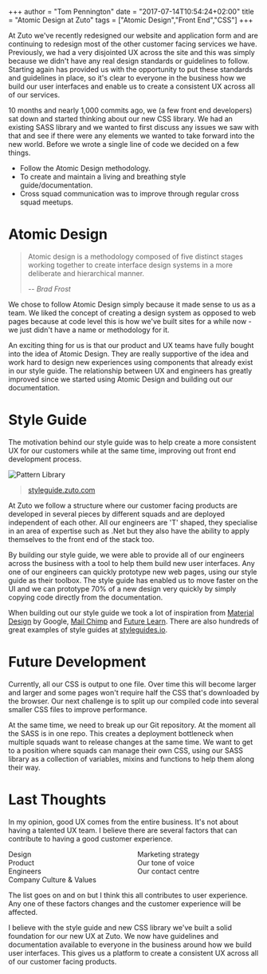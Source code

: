 +++
author = "Tom Pennington"
date = "2017-07-14T10:54:24+02:00"
title = "Atomic Design at Zuto"
tags = ["Atomic Design","Front End","CSS"]
+++

At Zuto we've recently redesigned our website and application form and are continuing to redesign most of the other customer facing services we have. Previously, we had a very disjointed UX across the site and this was simply because we didn't have any real design standards or guidelines to follow. Starting again has provided us with the opportunity to put these standards and guidelines in place, so it's clear to everyone in the business how we build our user interfaces and enable us to create a consistent UX across all of our services.

10 months and nearly 1,000 commits ago, we (a few front end developers) sat down and started thinking about our new CSS library. We had an existing SASS library and we wanted to first discuss any issues we saw with that and see if there were any elements we wanted to take forward into the new world. Before we wrote a single line of code we decided on a few things.

- Follow the Atomic Design methodology.
- To create and maintain a living and breathing style guide/documentation.
- Cross squad communication was to improve through regular cross squad meetups.

# Atomic Design

> Atomic design is a methodology composed of five distinct stages working together to create interface design systems in a more deliberate and hierarchical manner.
>
> -- <cite>Brad Frost</cite>

We chose to follow Atomic Design simply because it made sense to us as a team. We liked the concept of creating a design system as opposed to web pages because at code level this is how we've built sites for a while now - we just didn't have a name or methodology for it.

An exciting thing for us is that our product and UX teams have fully bought into the idea of Atomic Design. They are really supportive of the idea and work hard to design new experiences using components that already exist in our style guide. The relationship between UX and engineers has greatly improved since we started using Atomic Design and building out our documentation.

# Style Guide
The motivation behind our style guide was to help create a more consistent UX for our customers while at the same time, improving out front end development process.

![Pattern Library](http://i.imgur.com/ytMOeRt.png)
> [styleguide.zuto.com](https://styleguide.zuto.com/)

At Zuto we follow a structure where our customer facing products are developed in several pieces by different squads and are deployed independent of each other. All our engineers are 'T' shaped, they specialise in an area of expertise such as .Net but they also have the ability to apply themselves to the front end of the stack too.

By building our style guide, we were able to provide all of our engineers across the business with a tool to help them build new user interfaces. Any one of our engineers can quickly prototype new web pages, using our style guide as their toolbox. The style guide has enabled us to move faster on the UI and we can prototype 70% of a new design very quickly by simply copying code directly from the documentation.

When building out our style guide we took a lot of inspiration from [Material Design](https://material.io/guidelines/) by Google, [Mail Chimp](http://styleguide.mailchimp.com/) and [Future Learn](https://www.futurelearn.com/pattern-library). There are also hundreds of great examples of style guides at [styleguides.io](http://styleguides.io/examples.html).

# Future Development
Currently, all our CSS is output to one file. Over time this will become larger and larger and some pages won't require half the CSS that's downloaded by the browser. Our next challenge is to split up our compiled code into several smaller CSS files to improve performance.

At the same time, we need to break up our Git repository. At the moment all the SASS is in one repo. This creates a deployment bottleneck when multiple squads want to release changes at the same time. We want to get to a position where squads can manage their own CSS, using our SASS library as a collection of variables, mixins and functions to help them along their way. 

# Last Thoughts
In my opinion, good UX comes from the entire business. It's not about having a talented UX team. I believe there are several factors that can contribute to having a good customer experience.

<ul style="list-style:none;padding:0;columns:2;">
<li>Design</li>
<li>Product</li>
<li>Engineers</li>
<li>Company Culture & Values</li>
<li>Marketing strategy</li>
<li>Our tone of voice</li>
<li>Our contact centre</li>
</ul>

The list goes on and on but I think this all contributes to user experience. Any one of these factors changes and the customer experience will be affected.

I believe with the style guide and new CSS library we've built a solid foundation for our new UX at Zuto. We now have guidelines and documentation available to everyone in the business around how we build user interfaces. This gives us a platform to create a consistent UX across all of our customer facing products.